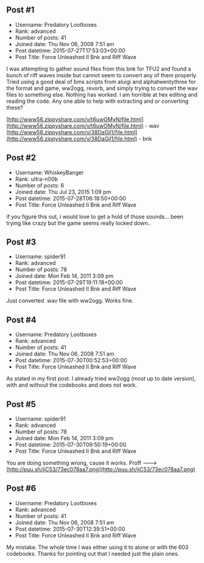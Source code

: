 ## Post #1
- Username: Predatory Lootboxes
- Rank: advanced
- Number of posts: 41
- Joined date: Thu Nov 06, 2008 7:51 am
- Post datetime: 2015-07-27T17:53:03+00:00
- Post Title: Force Unleashed II Bnk and Riff Wave

I was attempting to gather sound files from this bnk for TFU2 and found a bunch of riff waves inside but cannot seem to convert any of them properly.
Tried using a good deal of bms scripts from aluigi and alphatwentythree for the format and game, ww2ogg, revorb, and simply trying to convert the wav files to something else. Nothing has worked.
 I am horrible at hex editing and reading the code. Any one able to help with extracting and or converting these?

[http://www56.zippyshare.com/v/t6uwOMyN/file.html](http://www56.zippyshare.com/v/t6uwOMyN/file.html) - wav
[http://www56.zippyshare.com/v/38DaGjl1/file.html](http://www56.zippyshare.com/v/38DaGjl1/file.html) - bnk
## Post #2
- Username: WhiskeyBanger
- Rank: ultra-n00b
- Number of posts: 6
- Joined date: Thu Jul 23, 2015 1:09 pm
- Post datetime: 2015-07-28T06:18:50+00:00
- Post Title: Force Unleashed II Bnk and Riff Wave

if you figure this out, i would love to get a hold of those sounds... been trying like crazy but the game seems really locked down..
## Post #3
- Username: spider91
- Rank: advanced
- Number of posts: 78
- Joined date: Mon Feb 14, 2011 3:09 pm
- Post datetime: 2015-07-29T19:11:18+00:00
- Post Title: Force Unleashed II Bnk and Riff Wave

Just converted .wav file with ww2ogg. Works fine.
## Post #4
- Username: Predatory Lootboxes
- Rank: advanced
- Number of posts: 41
- Joined date: Thu Nov 06, 2008 7:51 am
- Post datetime: 2015-07-30T00:52:53+00:00
- Post Title: Force Unleashed II Bnk and Riff Wave

As stated in my first post. I already tried ww2ogg (most up to date version), with and without the codebooks and does not work.
## Post #5
- Username: spider91
- Rank: advanced
- Number of posts: 78
- Joined date: Mon Feb 14, 2011 3:09 pm
- Post datetime: 2015-07-30T09:50:19+00:00
- Post Title: Force Unleashed II Bnk and Riff Wave

You are doing something wrong, cause it works. Proff ---> [http://puu.sh/jiC53/73ec078aa7.png](http://puu.sh/jiC53/73ec078aa7.png)
## Post #6
- Username: Predatory Lootboxes
- Rank: advanced
- Number of posts: 41
- Joined date: Thu Nov 06, 2008 7:51 am
- Post datetime: 2015-07-30T12:39:51+00:00
- Post Title: Force Unleashed II Bnk and Riff Wave

My mistake. The whole time I was either using it to alone or with the 603 codebooks. Thanks for pointing out that I needed just the plain ones.
